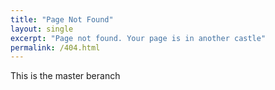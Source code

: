```yaml
---
title: "Page Not Found"
layout: single
excerpt: "Page not found. Your page is in another castle"
permalink: /404.html
---
```

<script type="text/javascript">
  var GOOG_FIXURL_LANG = 'en';
  var GOOG_FIXURL_SITE = '{{ site.url }}'
</script>
<script type="text/javascript"
  src="//linkhelp.clients.google.com/tbproxy/lh/wm/fixurl.js">
</script>

This is the master beranch
